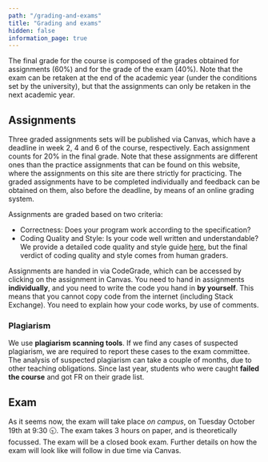 ```yaml
---
path: "/grading-and-exams"
title: "Grading and exams"
hidden: false
information_page: true
---
```


The final grade for the course is composed of the grades obtained for assignments (60%) and for the grade of the exam (40%). Note that the exam can be retaken at the end of the academic year (under the conditions set by the university), but that the assignments can only be retaken in the next academic year.

## Assignments  
Three graded assignments sets will be published via Canvas, which have a deadline in week 2, 4 and 6 of the course, respectively. Each assignment counts for 20% in the final grade. Note that these assignments are different ones than the practice assignments that can be found on this website, where the assignments on this site are there strictly for practicing. The graded assignments have to be completed individually and feedback can be obtained on them, also before the deadline, by means of an online grading system.

Assignments are graded based on two criteria:
- Correctness: Does your program work according to the specification?
- Coding Quality and Style: Is your code well written and understandable?
We provide a detailed code quality and style guide [here](https://erasmusuniversityautolab.github.io/FEB22012-StyleGuide/), but the final verdict of coding quality and style comes from human graders.

Assignments are handed in via CodeGrade, which can be accessed by clicking on the assignment in Canvas. 
You need to hand in assignments **individually**, and you need to write the code you hand in **by yourself**. This means that you cannot copy code from the internet (including Stack Exchange). You need to explain how your code works, by use of comments.

### Plagiarism
We use **plagiarism scanning tools**. If we find any cases of suspected plagiarism, we are required to report these cases to the exam committee.
The analysis of suspected plagiarism can take a couple of months, due to other teaching obligations.
Since last year, students who were caught **failed the course** and got FR on their grade list.

## Exam
As it seems now, the exam will take place *on campus*, on Tuesday October 19th at 9:30 🕤. The exam takes 3 hours on paper, and is theoretically focussed. The exam will be a closed book exam. Further details on how the exam will look like will follow in due time via Canvas. 
